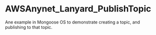 # AWSAnynet_Lanyard_PublishTopic
Ane example in Mongoose OS to demonstrate creating a topic, and publishing to that topic.
